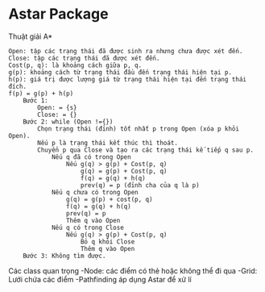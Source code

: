 # Astar Package
Thuật giải A*

    Open: tập các trạng thái đã được sinh ra nhưng chưa được xét đến.
    Close: tập các trạng thái đã được xét đến.
    Cost(p, q): là khoảng cách giữa p, q.
    g(p): khoảng cách từ trạng thái đầu đến trạng thái hiện tại p.
    h(p): giá trị được lượng giá từ trạng thái hiện tại đến trạng thái đích.
    f(p) = g(p) + h(p)
        Bước 1:
            Open: = {s}
            Close: = {}
        Bước 2: while (Open !={})
            Chọn trạng thái (đỉnh) tốt nhất p trong Open (xóa p khỏi Open).
            Nếu p là trạng thái kết thúc thì thoát.
            Chuyển p qua Close và tạo ra các trạng thái kế tiếp q sau p.
                Nếu q đã có trong Open
                    Nếu g(q) > g(p) + Cost(p, q)
                        g(q) = g(p) + Cost(p, q)
                        f(q) = g(q) + h(q)
                        prev(q) = p (đỉnh cha của q là p)
                Nếu q chưa có trong Open
                    g(q) = g(p) + cost(p, q)
                    f(q) = g(q) + h(q)
                    prev(q) = p
                    Thêm q vào Open
                Nếu q có trong Close
                    Nếu g(q) > g(p) + Cost(p, q)
                        Bỏ q khỏi Close
                        Thêm q vào Open
        Bước 3: Không tìm được. 

Các class quan trọng 
-Node: các điểm có thẻ hoặc không thể đi qua
-Grid: Lưới chứa các điểm
-Pathfinding áp dụng Astar để xử lí
